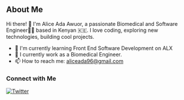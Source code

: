 ## About Me

Hi there! 👋 I'm Alice Ada Awuor, a passionate Biomedical and Software Engineer👩‍💻 based in Kenyan 🇰🇪. I love coding, exploring new technologies, building cool projects.

- 🌱 I'm currently learning Front End Software Development on ALX
- 💼 I currently work as a Biomedical Engineer.
- 📫 How to reach me: aliceada96@gmail.com


### Connect with Me

[![Twitter](https://img.shields.io/badge/Twitter-Ms_Okombo-blue)](https://twitter.com/Ms_Okombo)
